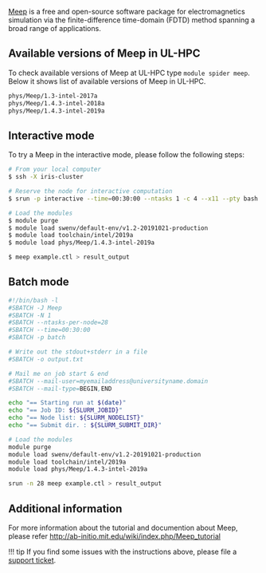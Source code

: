 [Meep](https://meep.readthedocs.io/en/latest/) is a free and open-source
software package for electromagnetics simulation via
the finite-difference time-domain (FDTD) method spanning a
broad range of applications.

## Available versions of Meep in UL-HPC
To check available versions of Meep at UL-HPC type `module spider meep`.
Below it shows list of available versions of Meep in UL-HPC.
```bash 
phys/Meep/1.3-intel-2017a
phys/Meep/1.4.3-intel-2018a
phys/Meep/1.4.3-intel-2019a
```

## Interactive mode
To try a Meep in the interactive mode, please follow the following steps:

```bash
# From your local computer
$ ssh -X iris-cluster

# Reserve the node for interactive computation
$ srun -p interactive --time=00:30:00 --ntasks 1 -c 4 --x11 --pty bash -i

# Load the modules
$ module purge
$ module load swenv/default-env/v1.2-20191021-production 
$ module load toolchain/intel/2019a
$ module load phys/Meep/1.4.3-intel-2019a

$ meep example.ctl > result_output
```

## Batch mode
```bash
#!/bin/bash -l
#SBATCH -J Meep
#SBATCH -N 1
#SBATCH --ntasks-per-node=28
#SBATCH --time=00:30:00
#SBATCH -p batch

# Write out the stdout+stderr in a file
#SBATCH -o output.txt

# Mail me on job start & end
#SBATCH --mail-user=myemailaddress@universityname.domain
#SBATCH --mail-type=BEGIN,END

echo "== Starting run at $(date)"
echo "== Job ID: ${SLURM_JOBID}"
echo "== Node list: ${SLURM_NODELIST}"
echo "== Submit dir. : ${SLURM_SUBMIT_DIR}"

# Load the modules
module purge
module load swenv/default-env/v1.2-20191021-production 
module load toolchain/intel/2019a
module load phys/Meep/1.4.3-intel-2019a

srun -n 28 meep example.ctl > result_output
```
## Additional information
For more information about the tutorial and documention
about Meep, please refer http://ab-initio.mit.edu/wiki/index.php/Meep_tutorial

!!! tip
    If you find some issues with the instructions above,
    please file a [support ticket](https://hpc.uni.lu/support).